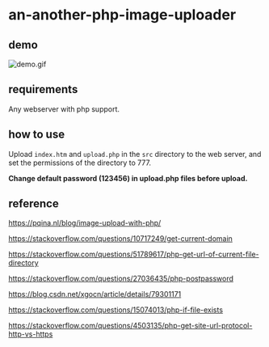 # an-another-php-image-uploader

## demo
![demo.gif](https://github.com/chenshaoju/an-another-php-image-uploader/blob/main/demo.gif?raw=true)

## requirements
Any webserver with php support.

## how to use
Upload `index.htm` and `upload.php` in the `src` directory to the web server, and set the permissions of the directory to 777.

**Change default password (123456) in upload.php files before upload.**


## reference

https://pqina.nl/blog/image-upload-with-php/

https://stackoverflow.com/questions/10717249/get-current-domain

https://stackoverflow.com/questions/51789617/php-get-url-of-current-file-directory

https://stackoverflow.com/questions/27036435/php-postpassword

https://blog.csdn.net/xgocn/article/details/79301171

https://stackoverflow.com/questions/15074013/php-if-file-exists

https://stackoverflow.com/questions/4503135/php-get-site-url-protocol-http-vs-https
